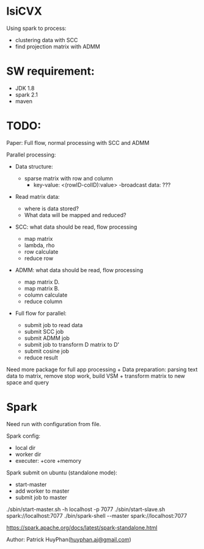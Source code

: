# lsiCVX
Using spark to process:
- clustering data with SCC
- find projection matrix with ADMM

# SW requirement:
- JDK 1.8
- spark 2.1
- maven

# TODO:

Paper: Full flow, normal processing with SCC and ADMM

Parallel processing:
- Data structure: 
    - sparse matrix with row and column
        - key-value: <(rowID-colID):value>
    -broadcast data: ???    

- Read matrix data: 
    + where is data stored? 
    + What data will be mapped and reduced?

- SCC: what data should be read, flow processing
    + map matrix
    + lambda, rho
    + row calculate
    + reduce row
- ADMM: what data should be read, flow processing
    + map matrix D.
    + map matrix B.
    + column calculate
    + reduce column

- Full flow for parallel: 
    + submit job to read data
    + submit SCC job
    + submit ADMM job
    + submit job to transform D matrix to D' 
    + submit cosine job
    + reduce result

Need more package for full app processing 
    + Data preparation: parsing text data to matrix, remove stop work, build VSM
    + transform matrix to new space and query


# Spark
Need run with configuration from file.

Spark config:
- local dir
- worker dir
- executer: 
    +core
    +memory

Spark submit on ubuntu (standalone mode):
- start-master
- add worker to master
- submit job to master

./sbin/start-master.sh -h localhost -p 7077
./sbin/start-slave.sh spark://localhost:7077
./bin/spark-shell --master spark://localhost:7077

https://spark.apache.org/docs/latest/spark-standalone.html

Author: Patrick HuyPhan(huyphan.aj@gmail.com)